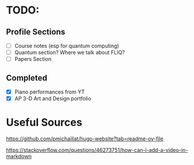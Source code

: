 # TODO:
## Profile Sections
- [ ] Course notes (esp for quantum computing)
- [ ] Quantum section? Where we talk about FLIQ?
- [ ] Papers Section

## Completed
- [X] Piano performances from YT
- [X] AP 3-D Art and Design portfolio

# Useful Sources
https://github.com/pmichaillat/hugo-website?tab=readme-ov-file

https://stackoverflow.com/questions/46273751/how-can-i-add-a-video-in-markdown